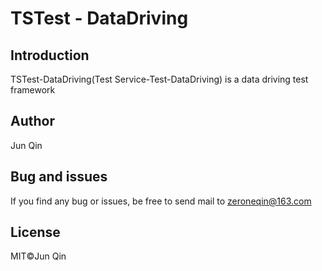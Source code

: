 # TSTest - DataDriving

## Introduction
TSTest-DataDriving(Test Service-Test-DataDriving) is a data driving test framework
## Author
Jun Qin
## Bug and issues
If you find any bug or issues, be free to send mail to zeroneqin@163.com
## License
MIT©️Jun Qin
